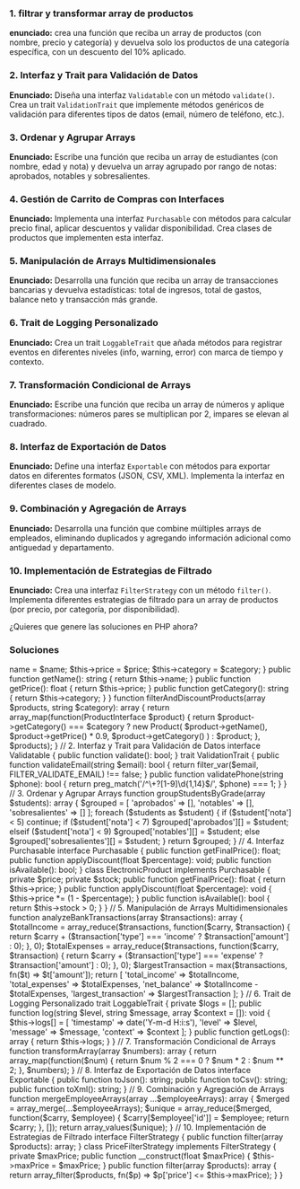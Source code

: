 ### 1. filtrar y transformar array de productos
**enunciado:** crea una función que reciba un array de productos (con nombre, precio y categoría) y devuelva solo los productos de una categoría específica, con un descuento del 10% aplicado.

### 2. Interfaz y Trait para Validación de Datos
**Enunciado:** Diseña una interfaz `Validatable` con un método `validate()`. Crea un trait `ValidationTrait` que implemente métodos genéricos de validación para diferentes tipos de datos (email, número de teléfono, etc.).

### 3. Ordenar y Agrupar Arrays
**Enunciado:** Escribe una función que reciba un array de estudiantes (con nombre, edad y nota) y devuelva un array agrupado por rango de notas: aprobados, notables y sobresalientes.

### 4. Gestión de Carrito de Compras con Interfaces
**Enunciado:** Implementa una interfaz `Purchasable` con métodos para calcular precio final, aplicar descuentos y validar disponibilidad. Crea clases de productos que implementen esta interfaz.

### 5. Manipulación de Arrays Multidimensionales
**Enunciado:** Desarrolla una función que reciba un array de transacciones bancarias y devuelva estadísticas: total de ingresos, total de gastos, balance neto y transacción más grande.

### 6. Trait de Logging Personalizado
**Enunciado:** Crea un trait `LoggableTrait` que añada métodos para registrar eventos en diferentes niveles (info, warning, error) con marca de tiempo y contexto.

### 7. Transformación Condicional de Arrays
**Enunciado:** Escribe una función que reciba un array de números y aplique transformaciones: números pares se multiplican por 2, impares se elevan al cuadrado.

### 8. Interfaz de Exportación de Datos
**Enunciado:** Define una interfaz `Exportable` con métodos para exportar datos en diferentes formatos (JSON, CSV, XML). Implementa la interfaz en diferentes clases de modelo.

### 9. Combinación y Agregación de Arrays
**Enunciado:** Desarrolla una función que combine múltiples arrays de empleados, eliminando duplicados y agregando información adicional como antiguedad y departamento.

### 10. Implementación de Estrategias de Filtrado
**Enunciado:** Crea una interfaz `FilterStrategy` con un método `filter()`. Implementa diferentes estrategias de filtrado para un array de productos (por precio, por categoría, por disponibilidad).

¿Quieres que genere las soluciones en PHP ahora?

### Soluciones
<?php
// 1. Filtrar y Transformar Array de Productos
interface ProductInterface {
    public function getName(): string;
    public function getPrice(): float;
    public function getCategory(): string;
}

class Product implements ProductInterface {
    private $name;
    private $price;
    private $category;

    public function __construct(string $name, float $price, string $category) {
        $this->name = $name;
        $this->price = $price;
        $this->category = $category;
    }

    public function getName(): string { return $this->name; }
    public function getPrice(): float { return $this->price; }
    public function getCategory(): string { return $this->category; }
}

function filterAndDiscountProducts(array $products, string $category): array {
    return array_map(function(ProductInterface $product) {
        return $product->getCategory() === $category
            ? new Product(
                $product->getName(),
                $product->getPrice() * 0.9,
                $product->getCategory()
            )
            : $product;
    }, $products);
}

// 2. Interfaz y Trait para Validación de Datos
interface Validatable {
    public function validate(): bool;
}

trait ValidationTrait {
    public function validateEmail(string $email): bool {
        return filter_var($email, FILTER_VALIDATE_EMAIL) !== false;
    }

    public function validatePhone(string $phone): bool {
        return preg_match('/^\+?[1-9]\d{1,14}$/', $phone) === 1;
    }
}

// 3. Ordenar y Agrupar Arrays
function groupStudentsByGrade(array $students): array {
    $grouped = [
        'aprobados' => [],
        'notables' => [],
        'sobresalientes' => []
    ];

    foreach ($students as $student) {
        if ($student['nota'] < 5) continue;
        if ($student['nota'] < 7) $grouped['aprobados'][] = $student;
        elseif ($student['nota'] < 9) $grouped['notables'][] = $student;
        else $grouped['sobresalientes'][] = $student;
    }

    return $grouped;
}

// 4. Interfaz Purchasable
interface Purchasable {
    public function getFinalPrice(): float;
    public function applyDiscount(float $percentage): void;
    public function isAvailable(): bool;
}

class ElectronicProduct implements Purchasable {
    private $price;
    private $stock;

    public function getFinalPrice(): float {
        return $this->price;
    }

    public function applyDiscount(float $percentage): void {
        $this->price *= (1 - $percentage);
    }

    public function isAvailable(): bool {
        return $this->stock > 0;
    }
}

// 5. Manipulación de Arrays Multidimensionales
function analyzeBankTransactions(array $transactions): array {
    $totalIncome = array_reduce($transactions, function($carry, $transaction) {
        return $carry + ($transaction['type'] === 'income' ? $transaction['amount'] : 0);
    }, 0);

    $totalExpenses = array_reduce($transactions, function($carry, $transaction) {
        return $carry + ($transaction['type'] === 'expense' ? $transaction['amount'] : 0);
    }, 0);

    $largestTransaction = max($transactions, fn($t) => $t['amount']);

    return [
        'total_income' => $totalIncome,
        'total_expenses' => $totalExpenses,
        'net_balance' => $totalIncome - $totalExpenses,
        'largest_transaction' => $largestTransaction
    ];
}

// 6. Trait de Logging Personalizado
trait LoggableTrait {
    private $logs = [];

    public function log(string $level, string $message, array $context = []): void {
        $this->logs[] = [
            'timestamp' => date('Y-m-d H:i:s'),
            'level' => $level,
            'message' => $message,
            'context' => $context
        ];
    }

    public function getLogs(): array {
        return $this->logs;
    }
}

// 7. Transformación Condicional de Arrays
function transformArray(array $numbers): array {
    return array_map(function($num) {
        return $num % 2 === 0 ? $num * 2 : $num ** 2;
    }, $numbers);
}

// 8. Interfaz de Exportación de Datos
interface Exportable {
    public function toJson(): string;
    public function toCsv(): string;
    public function toXml(): string;
}

// 9. Combinación y Agregación de Arrays
function mergeEmployeeArrays(array ...$employeeArrays): array {
    $merged = array_merge(...$employeeArrays);
    $unique = array_reduce($merged, function($carry, $employee) {
        $carry[$employee['id']] = $employee;
        return $carry;
    }, []);

    return array_values($unique);
}

// 10. Implementación de Estrategias de Filtrado
interface FilterStrategy {
    public function filter(array $products): array;
}

class PriceFilterStrategy implements FilterStrategy {
    private $maxPrice;

    public function __construct(float $maxPrice) {
        $this->maxPrice = $maxPrice;
    }

    public function filter(array $products): array {
        return array_filter($products, fn($p) => $p['price'] <= $this->maxPrice);
    }
}
